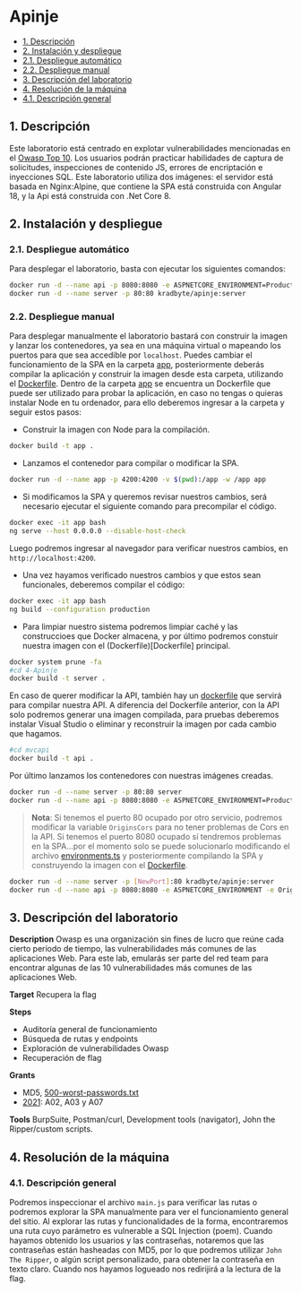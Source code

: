 # Apinje

- [1. Descripción](#1-descripción)
- [2. Instalación y despliegue](#2-instalación-y-despliegue)
- [2.1. Despliegue automático](#21-despliegue-automático)
- [2.2. Despliegue manual](#22-despliegue-manual)
- [3. Descripción del laboratorio](#3-descripción-del-laboratorio)
- [4. Resolución de la máquina](#4-resolución-de-la-máquina)
- [4.1. Descripción general](#41-descripción-general)

## 1. Descripción

Este laboratorio está centrado en explotar vulnerabilidades mencionadas en el [Owasp Top 10](https://owasp.org/www-project-top-ten). Los usuarios podrán practicar habilidades de captura de solicitudes, inspecciones de contenido JS, errores de encriptación e inyecciones SQL. Este laboratorio utiliza dos imágenes: el servidor está basada en Nginx:Alpine, que contiene la SPA está construida con Angular 18, y la Api está construida con .Net Core 8.

## 2. Instalación y despliegue

### 2.1. Despliegue automático

Para desplegar el laboratorio, basta con ejecutar los siguientes comandos:

```bash
docker run -d --name api -p 8080:8080 -e ASPNETCORE_ENVIRONMENT=Production kradbyte/apinje:api
docker run -d --name server -p 80:80 kradbyte/apinje:server
```

### 2.2. Despliegue manual

Para desplegar manualmente el laboratorio bastará con construir la imagen y lanzar los contenedores, ya sea en una máquina virtual o mapeando los puertos para que sea accedible por `localhost`. Puedes cambiar el funcionamiento de la SPA en la carpeta [app](app), posteriormente deberás compilar la aplicación y construir la imagen desde esta carpeta, utilizando el [Dockerfile](Dockerfile).
Dentro de la carpeta [app](app) se encuentra un Dockerfile que puede ser utilizado para probar la aplicación, en caso no tengas o quieras instalar Node en tu ordenador, para ello deberemos ingresar a la carpeta y seguir estos pasos:

- Construir la imagen con Node para la compilación.

```bash
docker build -t app .
```

- Lanzamos el contenedor para compilar o modificar la SPA.

```bash
docker run -d --name app -p 4200:4200 -v $(pwd):/app -w /app app
```

- Si modificamos la SPA y queremos revisar nuestros cambios, será necesario ejecutar el siguiente comando para precompilar el código.

```bash
docker exec -it app bash
ng serve --host 0.0.0.0 --disable-host-check
```

Luego podremos ingresar al navegador para verificar nuestros cambios, en `http://localhost:4200`.

- Una vez hayamos verificado nuestros cambios y que estos sean funcionales, deberemos compilar el código:

```bash
docker exec -it app bash
ng build --configuration production
```

- Para limpiar nuestro sistema podremos limpiar caché y las construccioes que Docker almacena, y por último podremos constuir nuestra imagen con el (Dockerfile)[Dockerfile] principal.

```bash
docker system prune -fa
#cd 4-Apinje
docker build -t server .
```

En caso de querer modificar la API, también hay un [dockerfile](minimalapi/Dockerfile) que servirá para compilar nuestra API. A diferencia del Dockerfile anterior, con la API solo podremos generar una imagen compilada, para pruebas deberemos instalar Visual Studio o eliminar y reconstruir la imagen por cada cambio que hagamos.

```bash
#cd mvcapi
docker build -t api .
```

Por último lanzamos los contenedores con nuestras imágenes creadas.

```bash
docker run -d --name server -p 80:80 server
docker run -d --name api -p 8080:8080 -e ASPNETCORE_ENVIRONMENT=Production api
```

> **Nota**: Si tenemos el puerto 80 ocupado por otro servicio, podremos modificar la variable `OriginsCors` para no tener problemas de Cors en la API. Si tenemos el puerto 8080 ocupado sí tendremos problemas en la SPA...por el momento solo se puede solucionarlo modificando el archivo [environments.ts](app/src/app/environments/environments.ts) y posteriormente compilando la SPA y construyendo la imagen con el [Dockerfile](Dockerfile).

```bash
docker run -d --name server -p [NewPort]:80 kradbyte/apinje:server
docker run -d --name api -p 8080:8080 -e ASPNETCORE_ENVIRONMENT -e OriginsCors=http://localhost:[NewPort] kradbyte/apinje:api
```

## 3. Descripción del laboratorio

**Description**
Owasp es una organización sin fines de lucro que reúne cada cierto período de tiempo, las vulnerabilidades más comunes de las aplicaciones Web. Para este lab, emularás ser parte del red team para encontrar algunas de las 10 vulnerabilidades más comunes de las aplicaciones Web.

**Target**
Recupera la flag

**Steps**
- Auditoría general de funcionamiento
- Búsqueda de rutas y endpoints
- Exploración de vulnerabilidades Owasp
- Recuperación de flag

**Grants**
- MD5, [500-worst-passwords.txt](https://github.com/danielmiessler/SecLists/blob/master/Passwords/Common-Credentials/500-worst-passwords.txt)
- [2021](https://owasp.org/www-project-top-ten/): A02, A03 y A07

**Tools**
BurpSuite, Postman/curl, Development tools (navigator), John the Ripper/custom scripts.

## 4. Resolución de la máquina

### 4.1. Descripción general

Podremos inspeccionar el archivo `main.js` para verificar las rutas o podremos explorar la SPA manualmente para ver el funcionamiento general del sitio. Al explorar las rutas y funcionalidades de la forma, encontraremos una ruta cuyo parámetro es vulnerable a SQL Injection (poem). Cuando hayamos obtenido los usuarios y las contraseñas, notaremos que las contraseñas están hasheadas con MD5, por lo que podremos utilizar `John The Ripper`, o algún script personalizado, para obtener la contraseña en texto claro. Cuando nos hayamos logueado nos redirijirá a la lectura de la flag.
